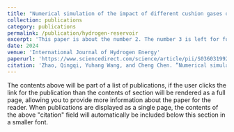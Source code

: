 ```yaml
---
title: "Numerical simulation of the impact of different cushion gases on underground hydrogen storage in aquifers based on an experimentally-benchmarked equation-of- state."
collection: publications
category: publications
permalink: /publication/hydrogen-reservoir
excerpt: 'This paper is about the number 2. The number 3 is left for future work.'
date: 2024
venue: 'International Journal of Hydrogen Energy'
paperurl: 'https://www.sciencedirect.com/science/article/pii/S0360319923037692'
citation: 'Zhao, Qingqi, Yuhang Wang, and Cheng Chen. ”Numerical simulation of the impact of different cushion gases on underground hydrogen storage in aquifers based on an experimentally-benchmarked equation-of- state.” International Journal of Hydrogen Energy 50 (2024): 495-511.'
---
```


The contents above will be part of a list of publications, if the user clicks the link for the publication than the contents of section will be rendered as a full page, allowing you to provide more information about the paper for the reader. When publications are displayed as a single page, the contents of the above "citation" field will automatically be included below this section in a smaller font.
